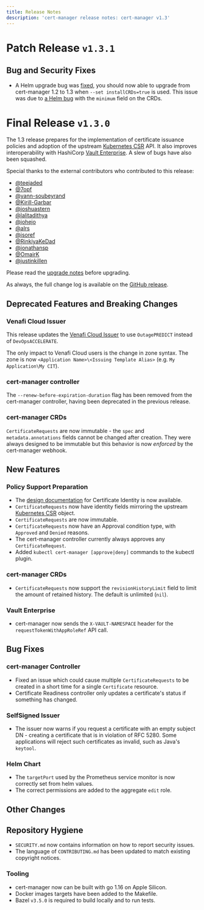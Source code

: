 ```yaml
---
title: Release Notes
description: 'cert-manager release notes: cert-manager v1.3'
---
```


# Patch Release `v1.3.1`

## Bug and Security Fixes

- A Helm upgrade bug was
  [fixed](https://github.com/cert-manager/cert-manager/pull/3882), you should now
  able to upgrade from cert-manager 1.2 to 1.3 when `--set installCRDs=true` is
  used. This issue was due to [a Helm
  bug](https://github.com/helm/helm/issues/5806#issuecomment-788116838) with the
  `minimum` field on the CRDs.

# Final Release `v1.3.0`

The 1.3 release prepares for the implementation of certificate issuance policies and adoption of the upstream [Kubernetes CSR](https://kubernetes.io/docs/reference/access-authn-authz/certificate-signing-requests/) API. It also improves interoperability with HashiCorp [Vault Enterprise](https://www.vaultproject.io/docs/enterprise).
A slew of bugs have also been squashed.

Special thanks to the external contributors who contributed to this release:

* [@teejaded](https://github.com/teejaded)
* [@7opf](https://github.com/7opf)
* [@yann-soubeyrand](https://github.com/yann-soubeyrand)
* [@Kirill-Garbar](https://github.com/Kirill-Garbar)
* [@joshuastern](https://github.com/joshuastern)
* [@lalitadithya](https://github.com/lalitadithya)
* [@johejo](https://github.com/johejo)
* [@alrs](https://github.com/alrs)
* [@jsoref](https://github.com/jsoref)
* [@RinkiyaKeDad](https://github.com/RinkiyaKeDad)
* [@jonathansp](https://github.com/jonathansp)
* [@OmairK](https://github.com/OmairK)
* [@justinkillen](https://github.com/justinkillen)

Please read the [upgrade notes](../upgrading/upgrading-1.2-1.3.md) before upgrading.

As always, the full change log is available on the [GitHub release](https://github.com/cert-manager/cert-manager/releases/tag/v1.3.0).

## Deprecated Features and Breaking Changes

### Venafi Cloud Issuer

This release updates the [Venafi Cloud Issuer][] to use `OutagePREDICT` instead of `DevOpsACCELERATE`.

The only impact to Venafi Cloud users is the change in zone syntax.
The zone is now `<Application Name>\<Issuing Template Alias>`
(e.g. `My Application\My CIT`).

[Venafi Cloud Issuer]: https://cert-manager.io/docs/configuration/venafi/

### cert-manager controller

The `--renew-before-expiration-duration` flag has been removed from the cert-manager controller, having been deprecated in the previous release.

### cert-manager CRDs

`CertificateRequests` are now immutable - the `spec` and `metadata.annotations` fields cannot be changed after creation. They were always designed to be immutable but this behavior is now *enforced* by the cert-manager webhook.

## New Features

### Policy Support Preparation

* The [design documentation](https://github.com/cert-manager/cert-manager/blob/v1.3.0/design/20210203.certificate-request-identity.md) for Certificate Identity is now available.
* `CertificateRequests` now have identity fields mirroring the upstream [Kubernetes CSR](https://kubernetes.io/docs/reference/access-authn-authz/certificate-signing-requests/) object.
* `CertificateRequests` are now immutable.
* `CertificateRequests` now have an Approval condition type, with `Approved` and `Denied` reasons.
* The cert-manager controller currently always approves any `CertificateRequest`.
* Added `kubectl cert-manager [approve|deny]` commands to the kubectl plugin.

### cert-manager CRDs

* `CertificateRequests` now support the `revisionHistoryLimit` field to limit the amount of retained history. The default is unlimited (`nil`).

### Vault Enterprise

* cert-manager now sends the `X-VAULT-NAMESPACE` header for the `requestTokenWithAppRoleRef` API call.

## Bug Fixes

### cert-manager Controller

* Fixed an issue which could cause multiple `CertificateRequests` to be created in a short time for a single `Certificate` resource.
* Certificate Readiness controller only updates a certificate's status if something has changed.

### SelfSigned Issuer

* The issuer now warns if you request a certificate with an empty subject DN - creating a certificate that is in violation of RFC 5280. Some applications will reject such certificates as invalid, such as Java's `keytool`.

### Helm Chart

* The `targetPort` used by the Prometheus service monitor is now correctly set from helm values.
* The correct permissions are added to the aggregate `edit` role.

## Other Changes

## Repository Hygiene

* `SECURITY.md` now contains information on how to report security issues.
* The language of `CONTRIBUTING.md` has been updated to match existing copyright notices.

### Tooling

* cert-manager now can be built with go 1.16 on Apple Silicon.
* Docker images targets have been added to the Makefile.
* Bazel `v3.5.0` is required to build locally and to run tests.